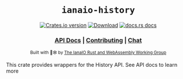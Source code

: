 <div align="center">

  <h1><code>ianaio-history</code></h1>

  <p>
    <a href="https://crates.io/crates/ianaio-history"><img src="https://img.shields.io/crates/v/ianaio-history.svg?style=flat-square" alt="Crates.io version" /></a>
    <a href="https://crates.io/crates/ianaio-history"><img src="https://img.shields.io/crates/d/ianaio-history.svg?style=flat-square" alt="Download" /></a>
    <a href="https://docs.rs/ianaio-history"><img src="https://img.shields.io/badge/docs-latest-blue.svg?style=flat-square" alt="docs.rs docs" /></a>
  </p>

  <h3>
    <a href="https://docs.rs/ianaio-history">API Docs</a>
    <span> | </span>
    <a href="https://github.com/ianaio/history/blob/main/CONTRIBUTING.md">Contributing</a>
    <span> | </span>
    <a href="https://discord.com/channels/1247475712001314857/1247475712001314860">Chat</a>
  </h3>

  <sub>Built with 🦀🕸 by <a href="https://rustwasm.github.io/">The IanaIO Rust and WebAssembly Working Group</a></sub>
</div>

This crate provides wrappers for the History API. See API docs to learn more
